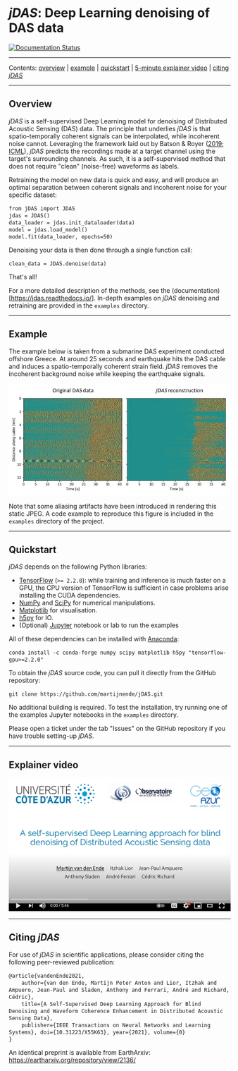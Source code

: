 # _jDAS_: Deep Learning denoising of DAS data

[![Documentation Status](https://readthedocs.org/projects/jdas/badge/?version=latest)](https://jdas.readthedocs.io/en/latest/?badge=latest)

--------------

Contents: [overview](#overview) | [example](#example) | [quickstart](#quickstart) | [5-minute explainer video](#explainer-video) | [citing _jDAS_](#citing-jdas)
    
--------------

## Overview

_jDAS_ is a self-supervised Deep Learning model for denoising of Distributed Acoustic Sensing (DAS) data. The principle that underlies _jDAS_ is that spatio-temporally coherent signals can be interpolated, while incoherent noise cannot. Leveraging the framework laid out by Batson & Royer ([2019; ICML](http://arxiv.org/abs/1901.11365)), _jDAS_ predicts the recordings made at a target channel using the target's surrounding channels. As such, it is a self-supervised method that does not require "clean" (noise-free) waveforms as labels. 

Retraining the model on new data is quick and easy, and will produce an optimal separation between coherent signals and incoherent noise for your specific dataset:
```
from jDAS import JDAS
jdas = JDAS()
data_loader = jdas.init_dataloader(data)
model = jdas.load_model()
model.fit(data_loader, epochs=50)
```
Denoising your data is then done through a single function call:
```
clean_data = JDAS.denoise(data)
```
That's all!

For a more detailed description of the methods, see the (documentation)[https://jdas.readthedocs.io/]. In-depth examples on *jDAS* denoising and retraining are provided in the `examples` directory.

--------------

## Example

The example below is taken from a submarine DAS experiment conducted offshore Greece. At around 25 seconds and earthquake hits the DAS cable and induces a spatio-temporally coherent strain field. _jDAS_ removes the incoherent background noise while keeping the earthquake signals.

<div style="text-align:center"><img src="docs/source/img/jDAS_example.jpg" alt="Example of jDAS denoising performance" /></div>

Note that some aliasing artifacts have been introduced in rendering this static JPEG. A code example to reproduce this figure is included in the `examples` directory of the project.

--------------

## Quickstart

_jDAS_ depends on the following Python libraries:

- [TensorFlow](https://www.tensorflow.org/) (`>= 2.2.0`): while training and inference is much faster on a GPU, the CPU version of TensorFlow is sufficient in case problems arise installing the CUDA dependencies.
- [NumPy](https://numpy.org/) and [SciPy](https://scipy.org/) for numerical manipulations.
- [Matplotlib](https://matplotlib.org/) for visualisation.
- [h5py](https://www.h5py.org/) for IO.
- (Optional) [Jupyter](https://jupyter.org/) notebook or lab to run the examples

All of these dependencies can be installed with [Anaconda](https://www.anaconda.com/products/individual):
```
conda install -c conda-forge numpy scipy matplotlib h5py "tensorflow-gpu>=2.2.0"
```

To obtain the _jDAS_ source code, you can pull it directly from the GitHub repository:
```
git clone https://github.com/martijnende/jDAS.git
```
No additional building is required. To test the installation, try running one of the examples Jupyter notebooks in the `examples` directory.

Please open a ticket under the tab "Issues" on the GitHub repository if you have trouble setting-up _jDAS_.

--------------

## Explainer video

<div style="text-align:center"><a href="https://youtu.be/9NNElFOIzK8"><img src="docs/source/img/jDAS_youtube.png" alt="Example of jDAS denoising performance" /></a></div>

--------------

## Citing _jDAS_

For use of _jDAS_ in scientific applications, please consider citing the following peer-reviewed publication:

```
@article{vandenEnde2021,
    author={van den Ende, Martijn Peter Anton and Lior, Itzhak and Ampuero, Jean-Paul and Sladen, Anthony and Ferrari, André and Richard, Cédric},
    title={A Self-Supervised Deep Learning Approach for Blind Denoising and Waveform Coherence Enhancement in Distributed Acoustic Sensing Data}, 
    publisher={IEEE Transactions on Neural Networks and Learning Systems}, doi={10.31223/X55K63}, year={2021}, volume={0}
}
```

An identical preprint is available from EarthArxiv: https://eartharxiv.org/repository/view/2136/
